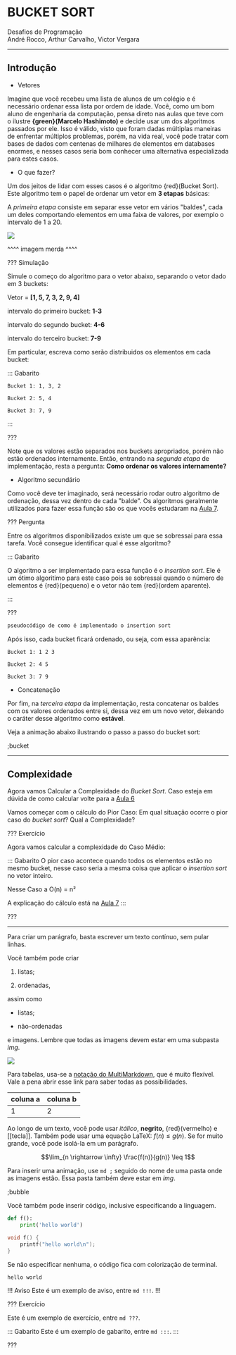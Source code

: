 BUCKET SORT
======

Desafios de Programação                         
André Rocco, Arthur Carvalho, Victor Vergara

---------

Introdução
---------

* Vetores

Imagine que você recebeu uma lista de alunos de um colégio e é necessário ordenar essa lista por ordem de idade. Você, como um bom aluno de engenharia da computação, pensa direto nas aulas que teve com o ilustre **{green}(Marcelo Hashimoto)** e decide usar um dos algoritmos passados por ele. Isso é válido, visto que foram dadas múltiplas maneiras de enfrentar múltiplos problemas, porém, na vida real, você pode tratar com bases de dados com centenas de milhares de elementos em databases enormes, e nesses casos seria bom conhecer uma alternativa especializada para estes casos.

* O que fazer?

Um dos jeitos de lidar com esses casos é o algoritmo {red}(Bucket Sort). Este algoritmo tem o papel de ordenar um vetor em **3 etapas** básicas: 

A *primeira etapa* consiste em separar esse vetor em vários "baldes", cada um deles comportando elementos em uma faixa de valores, por exemplo o intervalo de 1 a 20.

![](etapa1.png)

^^^^ imagem merda ^^^^


??? Simulação

Simule o começo do algoritmo para o vetor abaixo, separando o vetor dado em 3 buckets:

Vetor = **[1, 5, 7, 3, 2, 9, 4]**

intervalo do primeiro bucket: **1-3**

intervalo do segundo bucket:  **4-6**

intervalo do terceiro bucket: **7-9**

Em particular, escreva como serão distribuidos os elementos em cada bucket:

::: Gabarito

```
Bucket 1: 1, 3, 2

Bucket 2: 5, 4

Bucket 3: 7, 9 
```

:::

???

Note que os valores estão separados nos buckets apropriados, porém não estão ordenados internamente. Então, entrando na *segunda etapa* de implementação, resta a pergunta: **Como ordenar os valores internamente?**

* Algoritmo secundário

Como você deve ter imaginado, será necessário rodar outro algoritmo de ordenação, dessa vez dentro de cada "balde". Os algoritmos geralmente utilizados para fazer essa função são os que vocês estudaram na [Aula 7](https://ensino.hashi.pro.br/desprog/aula7/index.html).

??? Pergunta

Entre os algoritmos disponibilizados existe um que se sobressai para essa tarefa. Você consegue identificar qual é esse algoritmo?

::: Gabarito

O algoritmo a ser implementado para essa função é o *insertion sort*. Ele é um ótimo algoritimo para este caso pois se sobressai quando o número de elementos é {red}(pequeno) e o vetor não tem {red}(ordem aparente).

:::

???


``` c
pseudocódigo de como é implementado o insertion sort
```

Após isso, cada bucket ficará ordenado, ou seja, com essa aparência:

```
Bucket 1: 1 2 3

Bucket 2: 4 5

Bucket 3: 7 9
```

* Concatenação

Por fim, na *terceira etapa* da implementação, resta concatenar os baldes com os valores ordenados entre si, dessa vez em um novo vetor, deixando o caráter desse algoritmo como **estável**.

Veja a animação abaixo ilustrando o passo a passo do bucket sort:

;bucket

----------------------------
Complexidade
---------

Agora vamos Calcular a Complexidade do *Bucket Sort*.
Caso esteja em dúvida de como calcular volte para a [Aula 6](https://ensino.hashi.pro.br/desprog/aula6/index.html)

Vamos começar com o cálculo do Pior Caso:
Em qual situação ocorre o pior caso do *bucket sort*? Qual a Complexidade?

??? Exercício

Agora vamos calcular a complexidade do Caso Médio:

::: Gabarito
 O pior caso acontece quando todos os elementos estão no mesmo bucket, nesse caso seria a mesma coisa que aplicar o *insertion sort* no vetor inteiro.

Nesse Caso a O(n) = n²

A explicação do cálculo está na [Aula 7](https://ensino.hashi.pro.br/desprog/aula7/index.html)
:::

???


-------------------------------
Para criar um parágrafo, basta escrever um texto contínuo, sem pular linhas.

Você também pode criar

1. listas;

2. ordenadas,

assim como

* listas;

* não-ordenadas

e imagens. Lembre que todas as imagens devem estar em uma subpasta *img*.

![](logo.png)

Para tabelas, usa-se a [notação do
MultiMarkdown](https://fletcher.github.io/MultiMarkdown-6/syntax/tables.html),
que é muito flexível. Vale a pena abrir esse link para saber todas as
possibilidades.

| coluna a | coluna b |
|----------|----------|
| 1        | 2        |

Ao longo de um texto, você pode usar *itálico*, **negrito**, {red}(vermelho) e
[[tecla]]. Também pode usar uma equação LaTeX: $f(n) \leq g(n)$. Se for muito
grande, você pode isolá-la em um parágrafo.

$$\lim_{n \rightarrow \infty} \frac{f(n)}{g(n)} \leq 1$$

Para inserir uma animação, use `md ;` seguido do nome de uma pasta onde as
imagens estão. Essa pasta também deve estar em *img*.

;bubble

Você também pode inserir código, inclusive especificando a linguagem.

``` py
def f():
    print('hello world')
```

``` c
void f() {
    printf("hello world\n");
}
```

Se não especificar nenhuma, o código fica com colorização de terminal.

```
hello world
```


!!! Aviso
Este é um exemplo de aviso, entre `md !!!`.
!!!


??? Exercício

Este é um exemplo de exercício, entre `md ???`.

::: Gabarito
Este é um exemplo de gabarito, entre `md :::`.
:::

???